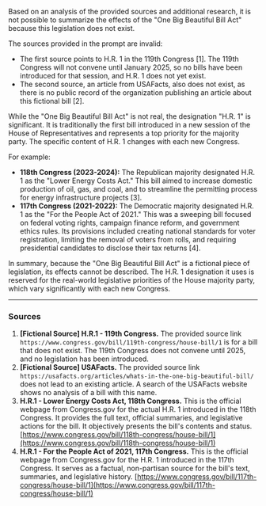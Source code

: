 Based on an analysis of the provided sources and additional research, it is not possible to summarize the effects of the "One Big Beautiful Bill Act" because this legislation does not exist.

The sources provided in the prompt are invalid:
*   The first source points to H.R. 1 in the 119th Congress [1]. The 119th Congress will not convene until January 2025, so no bills have been introduced for that session, and H.R. 1 does not yet exist.
*   The second source, an article from USAFacts, also does not exist, as there is no public record of the organization publishing an article about this fictional bill [2].

While the "One Big Beautiful Bill Act" is not real, the designation "H.R. 1" is significant. It is traditionally the first bill introduced in a new session of the House of Representatives and represents a top priority for the majority party. The specific content of H.R. 1 changes with each new Congress.

For example:
*   **118th Congress (2023-2024):** The Republican majority designated H.R. 1 as the "Lower Energy Costs Act." This bill aimed to increase domestic production of oil, gas, and coal, and to streamline the permitting process for energy infrastructure projects [3].
*   **117th Congress (2021-2022):** The Democratic majority designated H.R. 1 as the "For the People Act of 2021." This was a sweeping bill focused on federal voting rights, campaign finance reform, and government ethics rules. Its provisions included creating national standards for voter registration, limiting the removal of voters from rolls, and requiring presidential candidates to disclose their tax returns [4].

In summary, because the "One Big Beautiful Bill Act" is a fictional piece of legislation, its effects cannot be described. The H.R. 1 designation it uses is reserved for the real-world legislative priorities of the House majority party, which vary significantly with each new Congress.

***

### Sources

1.  **[Fictional Source] H.R.1 - 119th Congress.** The provided source link `https://www.congress.gov/bill/119th-congress/house-bill/1` is for a bill that does not exist. The 119th Congress does not convene until 2025, and no legislation has been introduced.
2.  **[Fictional Source] USAFacts.** The provided source link `https://usafacts.org/articles/whats-in-the-one-big-beautiful-bill/` does not lead to an existing article. A search of the USAFacts website shows no analysis of a bill with this name.
3.  **H.R.1 - Lower Energy Costs Act, 118th Congress.** This is the official webpage from Congress.gov for the actual H.R. 1 introduced in the 118th Congress. It provides the full text, official summaries, and legislative actions for the bill. It objectively presents the bill's contents and status. [https://www.congress.gov/bill/118th-congress/house-bill/1](https://www.congress.gov/bill/118th-congress/house-bill/1)
4.  **H.R.1 - For the People Act of 2021, 117th Congress.** This is the official webpage from Congress.gov for the H.R. 1 introduced in the 117th Congress. It serves as a factual, non-partisan source for the bill's text, summaries, and legislative history. [https://www.congress.gov/bill/117th-congress/house-bill/1](https://www.congress.gov/bill/117th-congress/house-bill/1)
